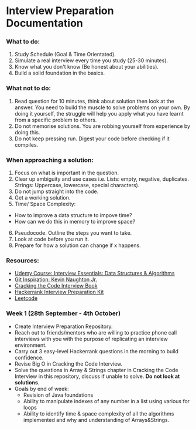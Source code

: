 # Interview Preparation Documentation

### What to do:
1. Study Schedule (Goal & Time Orientated).
2. Simulate a real interview every time you study (25-30 minutes).
3. Know what you don't know (Be honest about your abilities).
4. Build a solid foundation in the basics. 

### What not to do:
1. Read question for 10 minutes, think about solution then look at the answer. You need to build the muscle to solve problems on your own. By doing it yourself, the struggle will help you apply what you have learnt from a specific problem to others. 
2. Do not memorise solutions. You are robbing yourself from experience by doing this. 
3. Do not keep pressing run. Digest your code before checking if it compiles. 

### When approaching a solution:
1. Focus on what is important in the question. 
2. Clear up ambiguity and use cases i.e. Lists: empty, negative, duplicates. Strings: Uppercase, lowercase, special characters).
3. Do not jump straight into the code.
4. Get a working solution.
5. Time/ Space Complexity: 
*	How to improve a data structure to impove time?
* 	How can we do this in memory to improve space?
6. Pseudocode. Outline the steps you want to take.
7. Look at code before you run it. 
8. Prepare for how a solution can change if x happens. 

### Resources: 
* [Udemy Course: Interview Essentials: Data Structures & Algorithms](https://www.udemy.com/course/coding-interview-essentials)
* [Git Inspiration: Kevin Naughton Jr.](https://github.com/kdn251/interviews)
* [Cracking the Code Interview Book](https://www.academia.edu/38223757/Cracking_the_Coding_Interview_6th_Edition_189_Programming_Questions_and_Solutions)
* [Hackerrank Interview Preparation Kit](https://www.hackerrank.com/interview/interview-preparation-kit)
* [Leetcode](https://leetcode.com/)

### Week 1 (28th September - 4th October)
* Create Interview Preparation Repository.
* Reach out to friends/mentors who are willing to practice phone call interviews with you with the purpose of replicating an interview environment. 
* Carry out 3 easy-level Hackerrank questions in the morning to build confidence.
* Revise Big O in Cracking the Code Interview.
* Solve the questions in Array & Strings chapter in Cracking the Code Interview in this repository, discuss if unable to solve. **Do not look at solutions**. 
* Goals by end of week: 
	- Revision of Java foundations
	- Ability to manipulate indexes of any number in a list using various for loops
	- Ability to identify time & space complexity of all the algorithms implemented and why and understanding of Arrays&Strings.
